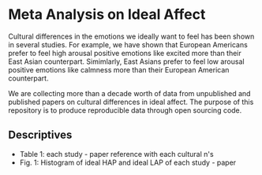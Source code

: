 # Meta Analysis on Ideal Affect

Cultural differences in the emotions we ideally want to feel has been shown in several studies. For example, we have shown that European Americans prefer to feel high arousal positive emotions like excited more than their East Asian counterpart. Simimlarly, East Asians prefer to feel low arousal positive emotions like calmness more than their European American counterpart.

We are collecting more than a decade worth of data from unpublished and published papers on cultural differences in ideal affect. The purpose of this repository is to produce reproducible data through open sourcing code.

## Descriptives

* Table 1: each study - paper reference with each cultural n's
* Fig. 1: Histogram of ideal HAP and ideal LAP of each study - paper